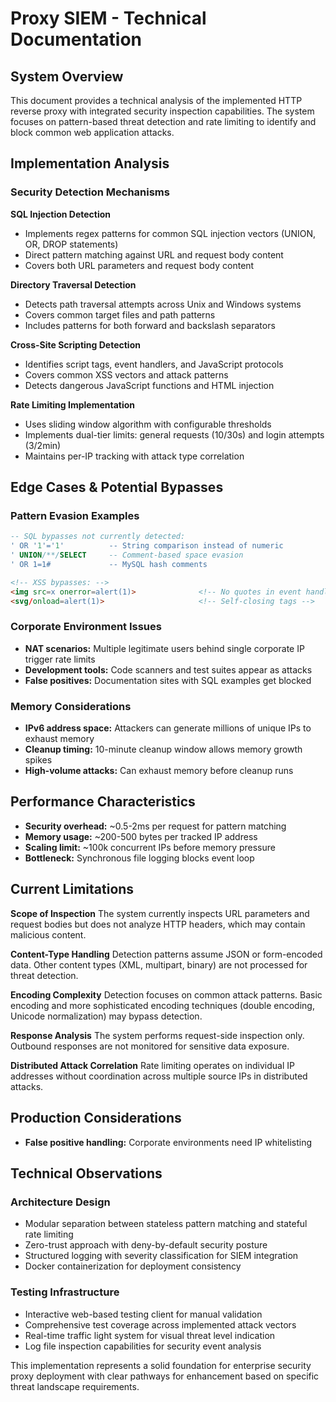 # Proxy SIEM - Technical Documentation

## System Overview

This document provides a technical analysis of the implemented HTTP reverse proxy with integrated security inspection capabilities. The system focuses on pattern-based threat detection and rate limiting to identify and block common web application attacks.

## Implementation Analysis

### Security Detection Mechanisms

**SQL Injection Detection**
- Implements regex patterns for common SQL injection vectors (UNION, OR, DROP statements)
- Direct pattern matching against URL and request body content
- Covers both URL parameters and request body content

**Directory Traversal Detection** 
- Detects path traversal attempts across Unix and Windows systems
- Covers common target files and path patterns
- Includes patterns for both forward and backslash separators

**Cross-Site Scripting Detection**
- Identifies script tags, event handlers, and JavaScript protocols
- Covers common XSS vectors and attack patterns
- Detects dangerous JavaScript functions and HTML injection

**Rate Limiting Implementation**
- Uses sliding window algorithm with configurable thresholds
- Implements dual-tier limits: general requests (10/30s) and login attempts (3/2min)
- Maintains per-IP tracking with attack type correlation

## Edge Cases & Potential Bypasses

### Pattern Evasion Examples
```sql
-- SQL bypasses not currently detected:
' OR '1'='1'          -- String comparison instead of numeric
' UNION/**/SELECT     -- Comment-based space evasion
' OR 1=1#             -- MySQL hash comments
```

```html
<!-- XSS bypasses: -->
<img src=x onerror=alert(1)>              <!-- No quotes in event handler -->
<svg/onload=alert(1)>                     <!-- Self-closing tags -->
```

### Corporate Environment Issues
- **NAT scenarios:** Multiple legitimate users behind single corporate IP trigger rate limits
- **Development tools:** Code scanners and test suites appear as attacks
- **False positives:** Documentation sites with SQL examples get blocked

### Memory Considerations
- **IPv6 address space:** Attackers can generate millions of unique IPs to exhaust memory
- **Cleanup timing:** 10-minute cleanup window allows memory growth spikes
- **High-volume attacks:** Can exhaust memory before cleanup runs

## Performance Characteristics

- **Security overhead:** ~0.5-2ms per request for pattern matching
- **Memory usage:** ~200-500 bytes per tracked IP address
- **Scaling limit:** ~100k concurrent IPs before memory pressure
- **Bottleneck:** Synchronous file logging blocks event loop

## Current Limitations

**Scope of Inspection**
The system currently inspects URL parameters and request bodies but does not analyze HTTP headers, which may contain malicious content.

**Content-Type Handling**
Detection patterns assume JSON or form-encoded data. Other content types (XML, multipart, binary) are not processed for threat detection.

**Encoding Complexity**
Detection focuses on common attack patterns. Basic encoding and more sophisticated encoding techniques (double encoding, Unicode normalization) may bypass detection.

**Response Analysis**
The system performs request-side inspection only. Outbound responses are not monitored for sensitive data exposure.

**Distributed Attack Correlation**
Rate limiting operates on individual IP addresses without coordination across multiple source IPs in distributed attacks.

## Production Considerations
- **False positive handling:** Corporate environments need IP whitelisting
## Technical Observations

### Architecture Design
- Modular separation between stateless pattern matching and stateful rate limiting
- Zero-trust approach with deny-by-default security posture  
- Structured logging with severity classification for SIEM integration
- Docker containerization for deployment consistency

### Testing Infrastructure
- Interactive web-based testing client for manual validation
- Comprehensive test coverage across implemented attack vectors
- Real-time traffic light system for visual threat level indication
- Log file inspection capabilities for security event analysis

This implementation represents a solid foundation for enterprise security proxy deployment with clear pathways for enhancement based on specific threat landscape requirements. 
